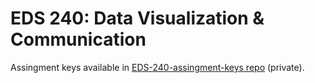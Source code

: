 # EDS 240: Data Visualization & Communication

Assingment keys available in [EDS-240-assingment-keys repo](https://github.com/samanthacsik/EDS-240-assignment-keys) (private).
